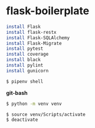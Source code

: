 # flask-boilerplate

```bash
install Flask
install flask-restx
install Flask-SQLAlchemy
install Flask-Migrate
install pytest
install coverage
install black
install pylint
install gunicorn
```


```bash
$ pipenv shell
```

**git-bash**
```bash
$ python -m venv venv

$ source venv/Scripts/activate
$ deactivate
```